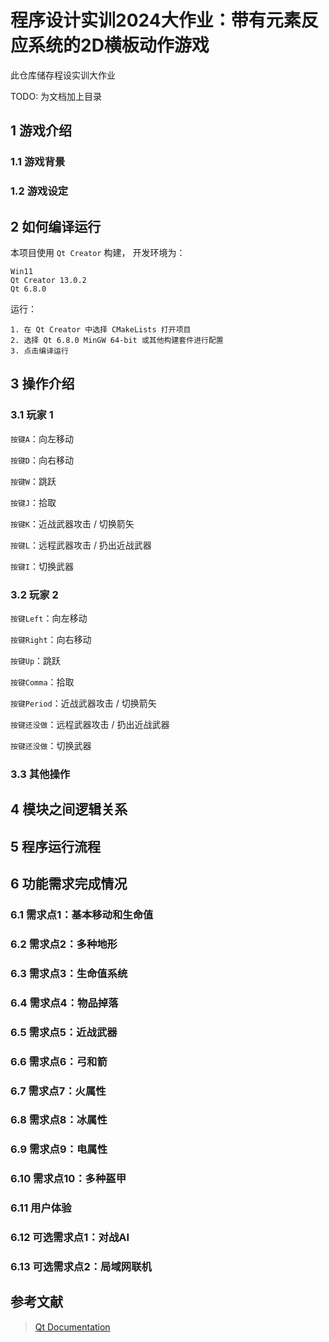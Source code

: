 # 程序设计实训2024大作业：带有元素反应系统的2D横板动作游戏

此仓库储存程设实训大作业

TODO: 为文档加上目录

## 1 游戏介绍

### 1.1 游戏背景

### 1.2 游戏设定


## 2 如何编译运行

本项目使用 `Qt Creator` 构建，
开发环境为：

    Win11
    Qt Creator 13.0.2
    Qt 6.8.0

运行：

    1. 在 Qt Creator 中选择 CMakeLists 打开项目
    2. 选择 Qt 6.8.0 MinGW 64-bit 或其他构建套件进行配置
    3. 点击编译运行


## 3 操作介绍

### 3.1 玩家 1

`按键A`：向左移动

`按键D`：向右移动

`按键W`：跳跃

`按键J`：拾取

`按键K`：近战武器攻击 / 切换箭矢

`按键L`：远程武器攻击 / 扔出近战武器

`按键I`：切换武器

### 3.2 玩家 2

`按键Left`：向左移动

`按键Right`：向右移动

`按键Up`：跳跃

`按键Comma`：拾取

`按键Period`：近战武器攻击 / 切换箭矢

`按键还没做`：远程武器攻击 / 扔出近战武器

`按键还没做`：切换武器

### 3.3 其他操作

## 4 模块之间逻辑关系

## 5 程序运行流程

## 6 功能需求完成情况

### 6.1 需求点1：基本移动和生命值

### 6.2 需求点2：多种地形

### 6.3 需求点3：生命值系统

### 6.4 需求点4：物品掉落

### 6.5 需求点5：近战武器

### 6.6 需求点6：弓和箭

### 6.7 需求点7：火属性

### 6.8 需求点8：冰属性

### 6.9 需求点9：电属性

### 6.10 需求点10：多种盔甲

### 6.11 用户体验

### 6.12 可选需求点1：对战AI

### 6.13 可选需求点2：局域网联机

## 参考文献

> [Qt Documentation](https://doc.qt.io/)
